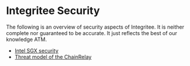 # Integritee Security

The following is an overview of security aspects of Integritee. It is neither complete nor guaranteed to be accurate. It just reflects the best of our knowledge ATM.

* [Intel SGX security](security_intel_sgx.md)
* [Threat model of the ChainRelay](security_tm_chainrelay.md)
